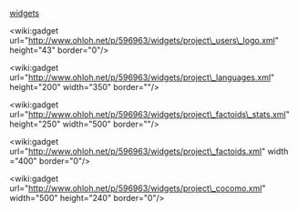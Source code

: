 [widgets](http://www.ohloh.net/p/aparapi/widgets)

&lt;wiki:gadget url="http://www.ohloh.net/p/596963/widgets/project\_users\_logo.xml" height="43" border="0"/&gt;

&lt;wiki:gadget url="http://www.ohloh.net/p/596963/widgets/project\_languages.xml" height="200" width="350" border=""/&gt;

&lt;wiki:gadget url="http://www.ohloh.net/p/596963/widgets/project\_factoids\_stats.xml" height="250" width="500" border=""/&gt;

&lt;wiki:gadget url="http://www.ohloh.net/p/596963/widgets/project\_factoids.xml" width ="400" border="0"/&gt;

&lt;wiki:gadget url="http://www.ohloh.net/p/596963/widgets/project\_cocomo.xml" width="500" height="240" border="0"/&gt;